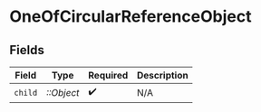 # OneOfCircularReferenceObject


## Fields

| Field              | Type               | Required           | Description        |
| ------------------ | ------------------ | ------------------ | ------------------ |
| `child`            | *::Object*         | :heavy_check_mark: | N/A                |